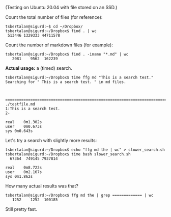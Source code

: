 (Testing on Ubuntu 20.04 with file stored on an SSD.)

Count the total number of files (for reference):

```shell
tsbertalan@sigurd:~$ cd ~/Dropbox/
tsbertalan@sigurd:~/Dropbox$ find . | wc
 513446 1329333 44711578

```

Count the number of markdown files (for example):
```shell
tsbertalan@sigurd:~/Dropbox$ find . -iname "*.md" | wc
   2081    9562  162239
```

**Actual usage:** a (timed) search.

```shell
tsbertalan@sigurd:~/Dropbox$ time ffg md "This is a search test."
Searching for " This is a search test. " in md files.



===============================================================================
./testfile.md
1:This is a search test.
2-

real	0m1.302s
user	0m0.673s
sys	0m0.643s
```

Let's try a search with slightly more results:

```shell
tsbertalan@sigurd:~/Dropbox$ echo "ffg md the | wc" > slower_search.sh
tsbertalan@sigurd:~/Dropbox$ time bash slower_search.sh 
  67364  749145 7937814

real	0m8.722s
user	0m2.167s
sys	0m1.862s
```

How many actual results was that?
```shell
tsbertalan@sigurd:~/Dropbox$ ffg md the | grep ============= | wc
   1252    1252  100185
```


Still pretty fast.

